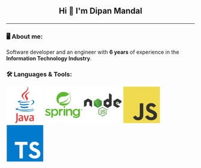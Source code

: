 ## <p align="center">Hi 👋 I'm Dipan Mandal</p>

---

### 🖥 About me:

Software developer and an engineer with **6 years** of experience in the **Information Technology Industry**.

### 🛠 Languages & Tools:

<img src="https://github.com/devicons/devicon/blob/master/icons/java/java-original-wordmark.svg" alt="Java" width="100" height="auto">
<img src="https://github.com/devicons/devicon/blob/master/icons/spring/spring-original-wordmark.svg" alt="Java" width="100" height="auto">
<img src="https://github.com/devicons/devicon/blob/master/icons/nodejs/nodejs-original-wordmark.svg" alt="Java" width="100" height="auto">
<img src="https://github.com/devicons/devicon/blob/master/icons/javascript/javascript-original.svg" alt="Java" width="100" height="auto">
<img src="https://github.com/devicons/devicon/blob/master/icons/typescript/typescript-original.svg" alt="Java" width="100" height="auto">

<!--
**dipan/dipan** is a ✨ _special_ ✨ repository because its `README.md` (this file) appears on your GitHub profile.

Here are some ideas to get you started:

- 🔭 I’m currently working on ...
- 🌱 I’m currently learning ...
- 👯 I’m looking to collaborate on ...
- 🤔 I’m looking for help with ...
- 💬 Ask me about ...
- 📫 How to reach me: ...
- 😄 Pronouns: ...
- ⚡ Fun fact: ...
-->

